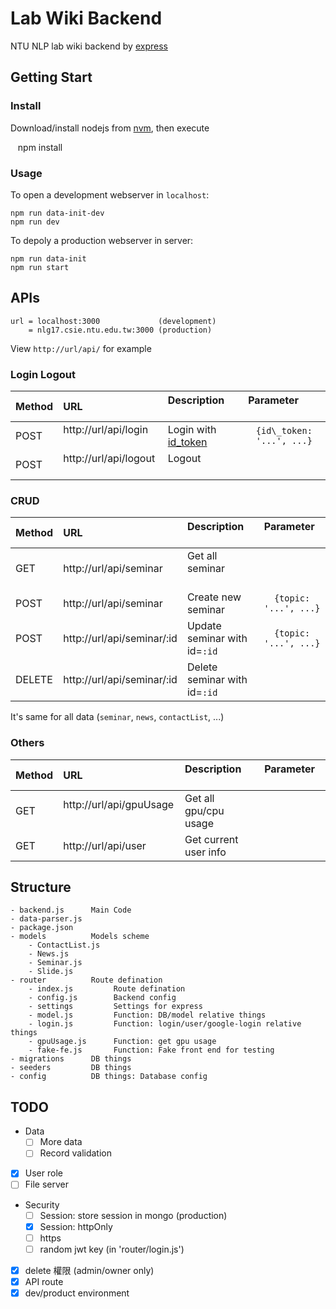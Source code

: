 # Lab Wiki Backend
NTU NLP lab wiki backend by [express](http://expressjs.com)


## Getting Start
### Install
Download/install nodejs from [nvm](https://nodejs.org/en/download/package-manager/#nvm), then execute
    
    npm install

### Usage
To open a development webserver in `localhost`:

    npm run data-init-dev
    npm run dev

To depoly a production webserver in server:

    npm run data-init
    npm run start

## APIs

```
url = localhost:3000             (development)
    = nlg17.csie.ntu.edu.tw:3000 (production)
```

View `http://url/api/` for example

### Login Logout
| Method | URL                        | Description                  | Parameter                |
|:-------|:---------------------------|:-----------------------------|:------------------------:|
| POST   | http://url/api/login       | Login with [id_token](https://developers.google.com/identity/sign-in/web/backend-auth#send-the-id-token-to-your-server)        | `{id\_token: '...', ...}` |
| POST   | http://url/api/logout      | Logout                       |                          |

### CRUD
| Method | URL                        | Description                  | Parameter           |
|:-------|:---------------------------|:-----------------------------|:-------------------:|
| GET    | http://url/api/seminar     | Get all seminar              |                     |
| POST   | http://url/api/seminar     | Create new seminar           |`{topic: '...', ...}`|
| POST   | http://url/api/seminar/:id | Update seminar with id=`:id` |`{topic: '...', ...}`|
| DELETE | http://url/api/seminar/:id | Delete seminar with id=`:id` |                     |

It's same for all data (`seminar`, `news`, `contactList`, ...)

### Others
| Method | URL                        | Description                  | Parameter           |
|:-------|:---------------------------|:-----------------------------|:-------------------:|
| GET    | http://url/api/gpuUsage    | Get all gpu/cpu usage        |                     |
| GET    | http://url/api/user        | Get current user info        |                     |

## Structure
```
- backend.js      Main Code
- data-parser.js
- package.json
- models          Models scheme
    - ContactList.js
    - News.js
    - Seminar.js
    - Slide.js
- router          Route defination
    - index.js         Route defination
    - config.js        Backend config
    - settings         Settings for express
    - model.js         Function: DB/model relative things
    - login.js         Function: login/user/google-login relative things
    - gpuUsage.js      Function: get gpu usage
    - fake-fe.js       Function: Fake front end for testing
- migrations      DB things
- seeders         DB things
- config          DB things: Database config
```

## TODO
- Data
  - [ ] More data
  - [ ] Record validation
- [x] User role
- [ ] File server
- Security
  - [ ] Session: store session in mongo (production)
  - [x] Session: httpOnly
  - [ ] https
  - [ ] random jwt key (in 'router/login.js')
- [x] delete 權限 (admin/owner only)
- [x] API route
- [x] dev/product environment
